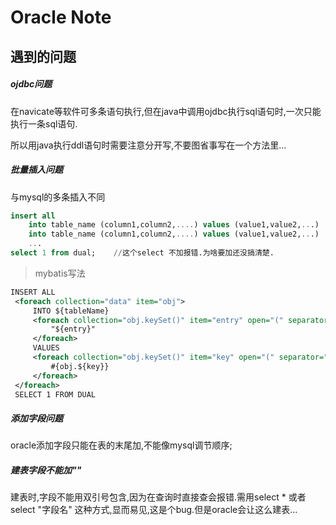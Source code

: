 # Oracle Note

## 遇到的问题

##### ojdbc问题

在navicate等软件可多条语句执行,但在java中调用ojdbc执行sql语句时,一次只能执行一条sql语句.

所以用java执行ddl语句时需要注意分开写,不要图省事写在一个方法里...

##### 批量插入问题

与mysql的多条插入不同

````sql
insert all
	into table_name (column1,column2,....) values (value1,value2,...)
	into table_name (column1,column2,....) values (value1,value2,...)
	...
select 1 from dual;    //这个select 不加报错.为啥要加还没搞清楚.
````

> mybatis写法

```xml
INSERT ALL
 <foreach collection="data" item="obj">
     INTO ${tableName}
     <foreach collection="obj.keySet()" item="entry" open="(" separator="," close=")">
         "${entry}"
     </foreach>
     VALUES
     <foreach collection="obj.keySet()" item="key" open="(" separator="," close=")">
         #{obj.${key}}
     </foreach>
 </foreach>
 SELECT 1 FROM DUAL
```

##### 添加字段问题

oracle添加字段只能在表的末尾加,不能像mysql调节顺序;

##### 建表字段不能加""

建表时,字段不能用双引号包含,因为在查询时直接查会报错.需用select * 或者select "字段名" 这种方式,显而易见,这是个bug.但是oracle会让这么建表...